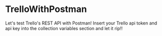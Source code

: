 # TrelloWithPostman
Let's test Trello's REST API with Postman!
Insert your Trello api token and api key into the collection variables section and let it rip!! 
